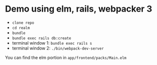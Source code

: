 # Demo using elm, rails, webpacker 3

* `clone repo`
* `cd realm`
* `bundle`
* `bundle exec rails db:create`
* terminal window 1: `bundle exec rails s`
* terminal window 2: `./bin/webpack-dev-server`

You can find the elm portion in `app/frontend/packs/Main.elm`
